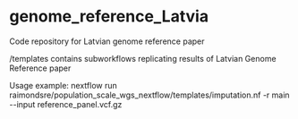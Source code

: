 # genome_reference_Latvia
Code repository for Latvian genome reference paper

/templates contains subworkflows replicating results of Latvian Genome Reference paper

Usage example: nextflow run raimondsre/population_scale_wgs_nextflow/templates/imputation.nf -r main --input reference_panel.vcf.gz
